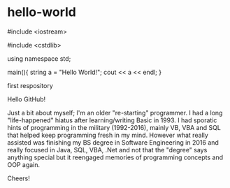 # hello-world

#include <iostream<iostream>>

#include <cstdlib<cstdlib>>


using namespace std;

main(){
    string a = "Hello World!";
    cout << a << endl;
}

first respository

Hello GitHub!

Just a bit about myself; I'm an older "re-starting" programmer. I had 
a long "life-happened" hiatus after learning/writing Basic in 1993. I
had sporatic hints of programming in the military (1992-2016), mainly 
VB, VBA and SQL that helped keep programming fresh in my mind. However 
what really assisted was finishing my BS degree in Software Engineering 
in 2016 and really focused in Java, SQL, VBA, .Net and not that the 
"degree" says anything special but it reengaged memories of programming 
concepts and OOP again.

Cheers!
